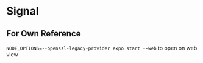# Signal

## For Own Reference

`NODE_OPTIONS=--openssl-legacy-provider expo start --web` to open on web view